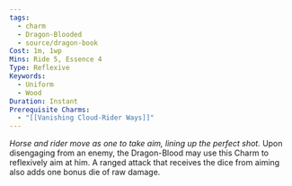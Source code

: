 ```yaml
---
tags:
  - charm
  - Dragon-Blooded
  - source/dragon-book
Cost: 1m, 1wp
Mins: Ride 5, Essence 4
Type: Reflexive
Keywords:
  - Uniform
  - Wood
Duration: Instant
Prerequisite Charms:
  - "[[Vanishing Cloud-Rider Ways]]"
---
```

*Horse and rider move as one to take aim, lining up the perfect shot.*
Upon disengaging from an enemy, the Dragon-Blood may use this Charm to reflexively aim at him. A ranged attack that receives the dice from aiming also adds one bonus die of raw damage.